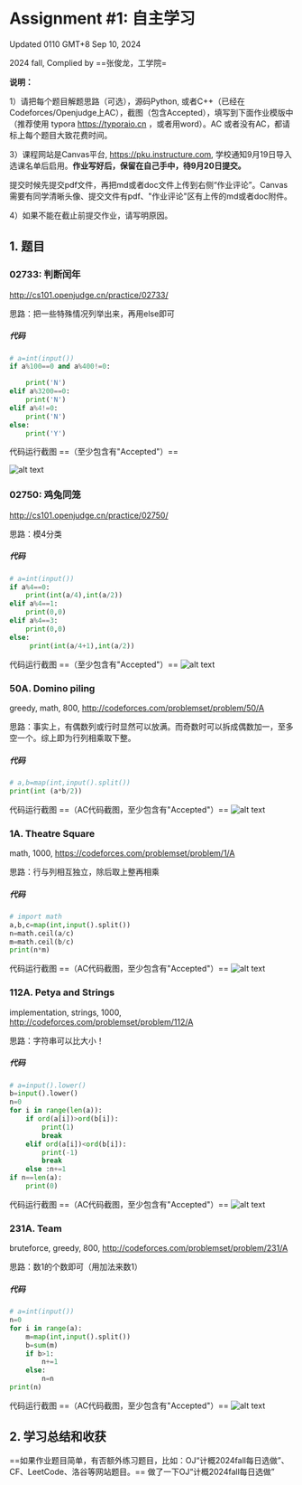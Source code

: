 # Assignment #1: 自主学习

Updated 0110 GMT+8 Sep 10, 2024

2024 fall, Complied by ==张俊龙，工学院=



**说明：**

1）请把每个题目解题思路（可选），源码Python, 或者C++（已经在Codeforces/Openjudge上AC），截图（包含Accepted），填写到下面作业模版中（推荐使用 typora https://typoraio.cn ，或者用word）。AC 或者没有AC，都请标上每个题目大致花费时间。

3）课程网站是Canvas平台, https://pku.instructure.com, 学校通知9月19日导入选课名单后启用。**作业写好后，保留在自己手中，待9月20日提交。**

提交时候先提交pdf文件，再把md或者doc文件上传到右侧“作业评论”。Canvas需要有同学清晰头像、提交文件有pdf、"作业评论"区有上传的md或者doc附件。

4）如果不能在截止前提交作业，请写明原因。



## 1. 题目

### 02733: 判断闰年

http://cs101.openjudge.cn/practice/02733/



思路：把一些特殊情况列举出来，再用else即可



##### 代码

```python
# a=int(input())
if a%100==0 and a%400!=0:

    print('N')
elif a%3200==0:
    print('N')
elif a%4!=0:
    print('N')
else:
    print('Y')

```



代码运行截图 ==（至少包含有"Accepted"）==

![alt text](IMG_20240920_113303.jpg)



### 02750: 鸡兔同笼

http://cs101.openjudge.cn/practice/02750/



思路：模4分类



##### 代码

```python
# a=int(input())
if a%4==0:
    print(int(a/4),int(a/2))
elif a%4==1:
    print(0,0)
elif a%4==3:
    print(0,0)
else:
     print(int(a/4+1),int(a/2))

```



代码运行截图 ==（至少包含有"Accepted"）==
![alt text](IMG_20240920_113303-1.jpg)




### 50A. Domino piling

greedy, math, 800, http://codeforces.com/problemset/problem/50/A



思路：事实上，有偶数列或行时显然可以放满。而奇数时可以拆成偶数加一，至多空一个。综上即为行列相乘取下整。



##### 代码

```python
# a,b=map(int,input().split())
print(int (a*b/2))

```



代码运行截图 ==（AC代码截图，至少包含有"Accepted"）==
![alt text](IMG_20240920_114136.jpg)





### 1A. Theatre Square

math, 1000, https://codeforces.com/problemset/problem/1/A



思路：行与列相互独立，除后取上整再相乘



##### 代码

```python
# import math
a,b,c=map(int,input().split())
n=math.ceil(a/c)
m=math.ceil(b/c)
print(n*m)

```



代码运行截图 ==（AC代码截图，至少包含有"Accepted"）==
![alt text](IMG_20240920_114937.jpg)




### 112A. Petya and Strings

implementation, strings, 1000, http://codeforces.com/problemset/problem/112/A



思路：字符串可以比大小！



##### 代码

```python
# a=input().lower()
b=input().lower()
n=0
for i in range(len(a)):
    if ord(a[i])>ord(b[i]):
        print(1)
        break
    elif ord(a[i])<ord(b[i]):
        print(-1)
        break
    else :n+=1
if n==len(a):
    print(0)

```



代码运行截图 ==（AC代码截图，至少包含有"Accepted"）==
![alt text](IMG_20240920_115011.jpg)




### 231A. Team

bruteforce, greedy, 800, http://codeforces.com/problemset/problem/231/A



思路：数1的个数即可（用加法来数1）



##### 代码

```python
# a=int(input())
n=0
for i in range(a):
    m=map(int,input().split())
    b=sum(m)
    if b>1:
        n+=1
    else:
        n=n
print(n)

```



代码运行截图 ==（AC代码截图，至少包含有"Accepted"）==
![alt text](IMG_20240920_115031.jpg)




## 2. 学习总结和收获

==如果作业题目简单，有否额外练习题目，比如：OJ“计概2024fall每日选做”、CF、LeetCode、洛谷等网站题目。==
做了一下OJ“计概2024fall每日选做”




